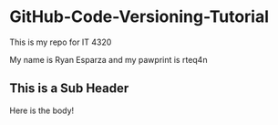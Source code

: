 # GitHub-Code-Versioning-Tutorial

This is my repo for IT 4320

My name is Ryan Esparza and my pawprint is rteq4n

## This is a Sub Header

Here is the body!
